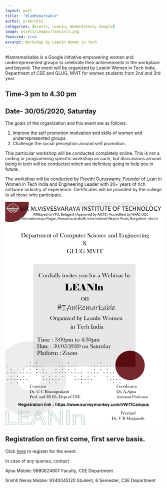 ```yaml
---
layout: post
title:  "#IamRemarkable"
author: prakruthi
categories: [events, LeanIn, WomenIntech, Google]
image: assets/images/leanin/1.png
featured: true
excerpt: Workshop by LeanIn Women in tech
---
```

 #Iamremarkable is a Google initiative empowering women and underrepresented groups to celebrate their achievements in the workplace and beyond. The event will be organized by LeanIn Women in Tech India, Department of CSE and GLUG, MVIT for women students from 2nd and 3rd year.

 ## Time-3 pm to 4.30 pm
 ## Date- 30/05/2020, Saturday


 The goals of the organization and this event are as follows:
 1. Improve the self promotion motivation and skills of women and underrepresented groups.
 2. Challenge the social perception around self promotion. 


 This particular workshop will be conducted completely online. This is not a coding or programming specific workshop as such, but discussions around being in tech will be conducted which are definitely going to help you in future.

 The workshop will be conducted by Preethi Guruswamy, Founder of Lean In Women in Tech India and Engineering Leader with 20+ years of rich software industry of experience.
 Certificates will be provided by the college to all those who participate. 

 ![](/assets/images/leanin/2.png)
 
 ## Registration on first come, first serve basis.

 Click [here](https://www.surveymonkey.com/r/WiTICampus) to register for the event.

 In case of any queries, contact

 Ajina
 Mobile: 9880624907
 Faculty, CSE Department

 Srishti Nema
 Mobile: 9340045120
 Student, 6 Semester, CSE Department










